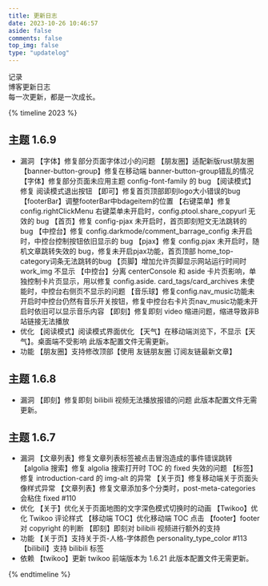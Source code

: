 ```yaml
---
title: 更新日志
date: 2023-10-26 10:46:57
aside: false
comments: false
top_img: false
type: "updatelog"
---
```


<div id="page">
  <div class="author-content author-content-item updatelogPage single">
  <div class="card-content">
  <div class="author-content-item-tips">记录</div>
    <span class="author-content-item-title">博客更新日志</span>
    <div class="content-bottom">
    <div class="tips">每一次更新，都是一次成长。</div>
    </div>
    </div>
  </div>
</div>


{% timeline 2023 %}

<!-- timeline 11-15 -->

## 主题 1.6.9

- 漏洞
  【字体】修复部分页面字体过小的问题
  【朋友圈】适配新版rust朋友圈
  【banner-button-group】修复在移动端 banner-button-group错乱的情况
  【字体】修复部分页面未应用主题 config-font-family 的 bug
  【阅读模式】修复 阅读模式退出按钮
  【即可】修复首页顶部即刻logo大小错误的bug
  【footerBar】调整footerBar中bdageitem的位置
  【右键菜单】修复 config.rightClickMenu 右键菜单未开启时，config.ptool.share_copyurl 无效的 bug
  【首页】修复 config-pjax 未开启时，首页即刻短文无法跳转的 bug
  【中控台】修复 config.darkmode/comment_barrage_config 未开启时，中控台控制按钮依旧显示的 bug
  【pjax】修复 config.pjax 未开启时，随机文章跳转失效的 bug，修复未开启pjax功能，首页顶部  home_top-category词条无法跳转的bug
  【页脚】增加允许页脚显示网站运行时间时 work_img 不显示
  【中控台】分离 centerConsole 和 aside 卡片页影响，单独控制卡片页显示，用以修复 config.aside.  card_tags/card_archives 未使能时，中控台右侧页不显示的问题
  【音乐球】修复config.nav_music功能未开启时中控台仍然有音乐开关按钮，修复中控台右卡片页nav_music功能未开启时依旧可以显示音乐内容
  【即刻】修复即刻 video 缩进问题，缩进导致非B站链接无法播放
- 优化
  【阅读模式】阅读模式界面优化
  【天气】在移动端浏览下，不显示【天气】。桌面端不受影响
此版本配置文件无需更新。
- 功能
【朋友圈】支持修改顶部【使用 友链朋友圈 订阅友链最新文章】
<!-- endtimeline -->

<!-- timeline 10-01 -->

## 主题 1.6.8

- 漏洞
【即刻】修复即刻 bilibili 视频无法播放报错的问题
此版本配置文件无需更新。
<!-- endtimeline -->

<!-- timeline 09-28 -->

## 主题 1.6.7

- 漏洞
  【文章列表】修复文章列表标签被点击冒泡造成的事件错误跳转
  【algolia 搜索】修复 algolia 搜索打开时 TOC 的 fixed 失效的问题
  【标签】修复 introduction-card 的 img-alt 的异常
  【关于页】修复移动端关于页面头像样式异常
  【文章列表】修复文章添加多个分类时，post-meta-categories 会粘住 fixed #110
- 优化
  【关于】优化关于页面地图的文字深色模式切换时的动画
  【Twikoo】优化 Twikoo 评论样式
  【移动端 TOC】优化移动端 TOC 点击
  【footer】footer 对 copyright 的判断
  【即刻】即刻对 bilibili 视频进行额外的支持
- 功能
  【关于页】支持关于页-人格-字体颜色 personality_type_color #113
  【bilibili】支持 bilibili 标签
- 依赖
【twikoo】更新 twikoo 前端版本为 1.6.21
此版本配置文件无需更新。
<!-- endtimeline -->

{% endtimeline %}

